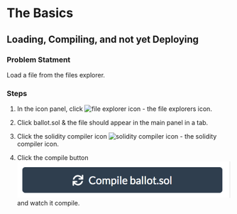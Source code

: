 # The Basics

## Loading, Compiling, and not yet Deploying

### Problem Statment
Load a file from the files explorer.

### Steps
1. In the icon panel, click ![file explorer icon](https://github.com/ethereum/remix-workshops/blob/master/basics/1_Load_N_compile/images/files.png "file explorer icon") - the file explorers icon.

5. Click ballot.sol & the file should appear in the main panel in a tab.

7. Click the solidity compiler icon ![solidity compiler icon](https://github.com/ethereum/remix-workshops/blob/master/basics/1_Load_N_compile/images/solidity.png "solidity compiler icon") - the solidity compiler icon.

8. Click the compile button ![compile ballot](https://github.com/ethereum/remix-workshops/blob/master/basics/1_Load_N_compile/images/compile-ballot.png "compile ballot") and watch it compile.
